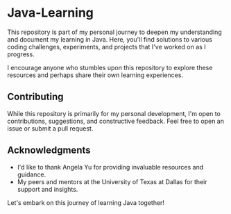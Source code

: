 # Java-Learning
This repository is part of my personal journey to deepen my understanding and document my learning in Java. Here, you'll find solutions to various coding challenges, experiments, and projects that I've worked on as I progress.

I encourage anyone who stumbles upon this repository to explore these resources and perhaps share their own learning experiences.

## Contributing
While this repository is primarily for my personal development, I'm open to contributions, suggestions, and constructive feedback. Feel free to open an issue or submit a pull request.

## Acknowledgments
- I'd like to thank Angela Yu for providing invaluable resources and guidance.
- My peers and mentors at the University of Texas at Dallas for their support and insights.

Let's embark on this journey of learning Java together!
